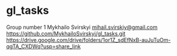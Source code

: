 # gl_tasks
Group number 1
Mykhailo Svirskyi
mihail.svirskiy@gmail.com
https://github.com/MykhailoSvirskyi/gl_tasks.git
https://drive.google.com/drive/folders/1or1Z_sdEfNxB-auJuTuOm-qgTA_CXDWq?usp=share_link
